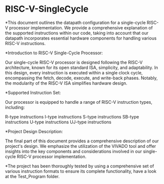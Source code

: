# RISC-V-SingleCycle

*This document outlines the datapath configuration for a single-cycle RISC-V processor implementation. We provide a comprehensive explanation of the supported instructions within our code, taking into account that our 
 datapath incorporates essential hardware components for handling various RISC-V instructions.

*Introduction to RISC-V Single-Cycle Processor:

 Our single-cycle RISC-V processor is designed following the RISC-V architecture, known for its open standard ISA, simplicity, and adaptability. In this design, every instruction is executed within a single clock cycle, 
 encompassing the fetch, decode, execute, and write-back phases. Notably, the modularity of the RISC-V ISA simplifies hardware design.

*Supported Instruction Set:

 Our processor is equipped to handle a range of RISC-V instruction types, including:

 R-type instructions I-type instructions S-type instructions SB-type instructions U-type instructions UJ-type instructions

*Project Design Description:

 The final part of this document provides a comprehensive description of our project's design. We emphasize the utilization of the VIVADO tool and offer insights into the key components and considerations involved in our 
 single-cycle RISC-V processor implementation.

*The project has been thoroughly tested by using a comprehensive set of various instruction formats to ensure its complete functionality, have a look at the Test_Program folder. 
